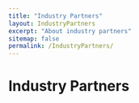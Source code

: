 ```yaml
---
title: "Industry Partners"
layout: IndustryPartners
excerpt: "About industry partners"
sitemap: false
permalink: /IndustryPartners/
---
```


# Industry Partners
